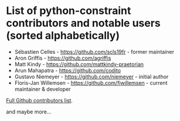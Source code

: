 # List of python-constraint contributors and notable users (sorted alphabetically)

- Sébastien Celles - https://github.com/scls19fr - former maintainer
- Aron Griffis - https://github.com/agriffis
- Matt Kindy - https://github.com/mattkindy-praetorian
- Arun Mahapatra - https://github.com/codito
- Gustavo Niemeyer - https://github.com/niemeyer - initial author
- Floris-Jan Willemsen - https://github.com/fjwillemsen - current maintainer & developer

[Full Github contributors list](https://github.com/python-constraint/python-constraint/graphs/contributors).

and maybe more...

